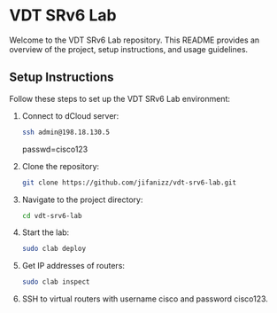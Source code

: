# VDT SRv6 Lab

Welcome to the VDT SRv6 Lab repository. This README provides an overview of the project, setup instructions, and usage guidelines.


## Setup Instructions

Follow these steps to set up the VDT SRv6 Lab environment:

1. Connect to dCloud server:
    ```sh
    ssh admin@198.18.130.5
    ```
    passwd=cisco123

2. Clone the repository:
    ```sh
    git clone https://github.com/jifanizz/vdt-srv6-lab.git
    ```
3. Navigate to the project directory:
    ```sh
    cd vdt-srv6-lab
    ```
4. Start the lab:
    ```sh
    sudo clab deploy
    ```
5. Get IP addresses of routers:
    ```sh
    sudo clab inspect
    ```
6. SSH to virtual routers with username cisco and password cisco123.


